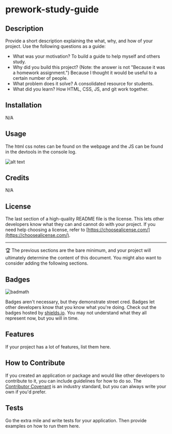 # prework-study-guide

## Description

Provide a short description explaining the what, why, and how of your project. Use the following questions as a guide:


- What was your motivation?
    To build a guide to help myself and others study.
- Why did you build this project? (Note: the answer is not "Because it was a homework assignment.")
    Because I thought it would be useful to a certain number of people.
- What problem does it solve?
    A consolidated resource for students.
- What did you learn?
    How HTML, CSS, JS, and git work together.


## Installation

N/A

## Usage

The html css notes can be found on the webpage and the JS can be found in the devtools in the console log.

![alt text](assets/images/screenshot.png)

## Credits

N/A

## License

The last section of a high-quality README file is the license. This lets other developers know what they can and cannot do with your project. If you need help choosing a license, refer to [https://choosealicense.com/](https://choosealicense.com/).

---

🏆 The previous sections are the bare minimum, and your project will ultimately determine the content of this document. You might also want to consider adding the following sections.

## Badges

![badmath](https://img.shields.io/github/languages/top/nielsenjared/badmath)

Badges aren't necessary, but they demonstrate street cred. Badges let other developers know that you know what you're doing. Check out the badges hosted by [shields.io](https://shields.io/). You may not understand what they all represent now, but you will in time.

## Features

If your project has a lot of features, list them here.

## How to Contribute

If you created an application or package and would like other developers to contribute to it, you can include guidelines for how to do so. The [Contributor Covenant](https://www.contributor-covenant.org/) is an industry standard, but you can always write your own if you'd prefer.

## Tests

Go the extra mile and write tests for your application. Then provide examples on how to run them here.
